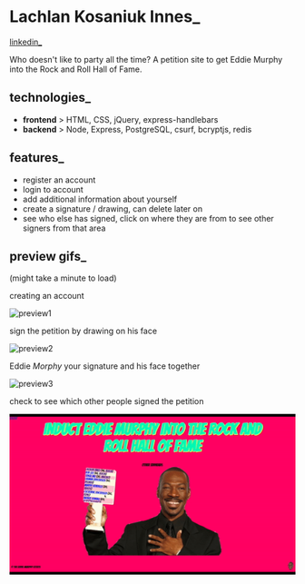 # Lachlan Kosaniuk Innes_
  [linkedin_](https://www.linkedin.com/in/lachlanki/)

Who doesn't like to party all the time? A petition site to get Eddie Murphy into the Rock and Roll Hall of Fame.

 ## technologies_
 - **frontend** > HTML, CSS, jQuery, express-handlebars
 - **backend** > Node, Express, PostgreSQL, csurf, bcryptjs, redis

## features_
- register an account
- login to account
- add additional information about yourself
- create a signature / drawing, can delete later on
- see who else has signed, click on where they are from to see other signers from that area

## preview gifs_
(might take a minute to load)

creating an account

![preview1](https://github.com/LachlanKI/eddiemurphy-petition/blob/master/public/preview/epet1.gif)

sign the petition by drawing on his face

![preview2](https://github.com/LachlanKI/eddiemurphy-petition/blob/master/public/preview/epet2.gif)

Eddie <i>Morphy</i> your signature and his face together

![preview3](https://github.com/LachlanKI/eddiemurphy-petition/blob/master/public/preview/epet3.gif)

check to see which other people signed the petition

![preview4](https://github.com/LachlanKI/eddiemurphy-petition/blob/master/public/preview/epet4.gif)
